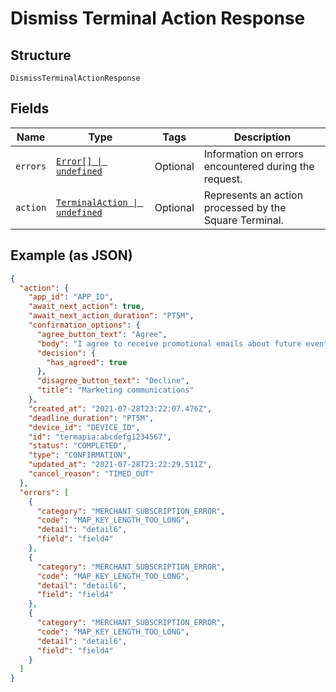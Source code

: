 
# Dismiss Terminal Action Response

## Structure

`DismissTerminalActionResponse`

## Fields

| Name | Type | Tags | Description |
|  --- | --- | --- | --- |
| `errors` | [`Error[] \| undefined`](../../doc/models/error.md) | Optional | Information on errors encountered during the request. |
| `action` | [`TerminalAction \| undefined`](../../doc/models/terminal-action.md) | Optional | Represents an action processed by the Square Terminal. |

## Example (as JSON)

```json
{
  "action": {
    "app_id": "APP_ID",
    "await_next_action": true,
    "await_next_action_duration": "PT5M",
    "confirmation_options": {
      "agree_button_text": "Agree",
      "body": "I agree to receive promotional emails about future events and activities.",
      "decision": {
        "has_agreed": true
      },
      "disagree_button_text": "Decline",
      "title": "Marketing communications"
    },
    "created_at": "2021-07-28T23:22:07.476Z",
    "deadline_duration": "PT5M",
    "device_id": "DEVICE_ID",
    "id": "termapia:abcdefg1234567",
    "status": "COMPLETED",
    "type": "CONFIRMATION",
    "updated_at": "2021-07-28T23:22:29.511Z",
    "cancel_reason": "TIMED_OUT"
  },
  "errors": [
    {
      "category": "MERCHANT_SUBSCRIPTION_ERROR",
      "code": "MAP_KEY_LENGTH_TOO_LONG",
      "detail": "detail6",
      "field": "field4"
    },
    {
      "category": "MERCHANT_SUBSCRIPTION_ERROR",
      "code": "MAP_KEY_LENGTH_TOO_LONG",
      "detail": "detail6",
      "field": "field4"
    },
    {
      "category": "MERCHANT_SUBSCRIPTION_ERROR",
      "code": "MAP_KEY_LENGTH_TOO_LONG",
      "detail": "detail6",
      "field": "field4"
    }
  ]
}
```

